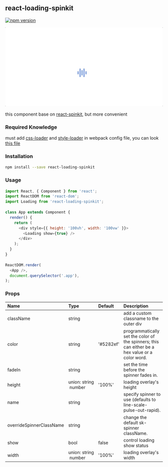 ## react-loading-spinkit

[![npm version](https://badge.fury.io/js/react-loading-spinkit.svg)](https://badge.fury.io/js/react-loading-spinkit)

![](./assets/loading.gif)  

this component base on [react-spinkit](https://github.com/KyleAMathews/react-spinkit), but more convenient

### Required Knowledge

must add [css-loader](https://github.com/webpack/css-loader) and [style-loader](https://github.com/webpack/style-loader) in webpack config file, you can look [this file](https://github.com/phobal/react-loading-spinkit/blob/master/webpack.config.js#L39)

### Installation

``` bash
npm install --save react-loading-spinkit
```

### Usage

``` js
import React, { Component } from 'react';
import ReactDOM from 'react-dom';
import Loading from 'react-loading-spinkit';

class App extends Component {
  render() {
    return (
      <div style={{ height: '100vh', width: '100vw' }}>
        <Loading show={true} />
      </div>
    );
  }
}

ReactDOM.render(
  <App />,
  document.querySelector('.app'),
);
```
### Props

  | Name | Type | Default | Description |
  |:-----|:-----|:--------|:------------|
| className | string |  | add a custom classname to the outer div |
| color | string | '#5282ef' | programmatically set the color of the spinners; this can either be a hex value or a color word. |
| fadeIn | string |  | set the time before the spinner fades in. |
| height | union:&nbsp;string<br>&nbsp;number<br> | '100%' | loading overlay's height |
| name | string |  | specify spinner to use (defaults to line-scale-pulse-out-rapid). |
| overrideSpinnerClassName | string |  | change the default sk-spinner className. |
| show | bool | false | control loading show status |
| width | union:&nbsp;string<br>&nbsp;number<br> | '100%' | loading overlay's width |
